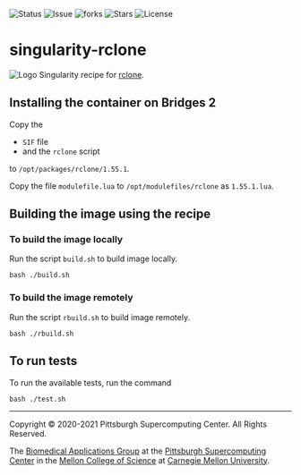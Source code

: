 ![Status](https://github.com/pscedu/singularity-rclone/actions/workflows/main.yml/badge.svg)
![Issue](https://img.shields.io/github/issues/pscedu/singularity-rclone)
![forks](https://img.shields.io/github/forks/pscedu/singularity-rclone)
![Stars](https://img.shields.io/github/stars/pscedu/singularity-rclone)
![License](https://img.shields.io/github/license/pscedu/singularity-rclone)

# singularity-rclone
![Logo](https://rclone.org/img/logo_on_light__horizontal_color.svg)
Singularity recipe for [rclone](https://rclone.org/).

## Installing the container on Bridges 2
Copy the

* `SIF` file
* and the `rclone` script

to `/opt/packages/rclone/1.55.1`.

Copy the file `modulefile.lua` to `/opt/modulefiles/rclone` as `1.55.1.lua`.

## Building the image using the recipe

### To build the image locally
Run the script `build.sh` to build image locally.

```
bash ./build.sh
```

### To build the image remotely
Run the script `rbuild.sh` to build image remotely.

```
bash ./rbuild.sh
```

## To run tests
To run the available tests, run the command

```
bash ./test.sh
```

---
Copyright © 2020-2021 Pittsburgh Supercomputing Center. All Rights Reserved.

The [Biomedical Applications Group](https://www.psc.edu/biomedical-applications/) at the [Pittsburgh Supercomputing Center](http://www.psc.edu) in the [Mellon College of Science](https://www.cmu.edu/mcs/) at [Carnegie Mellon University](http://www.cmu.edu).
